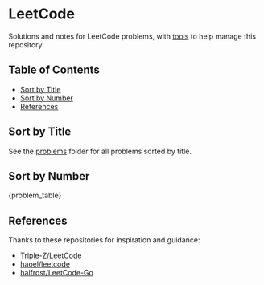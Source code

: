# LeetCode

Solutions and notes for LeetCode problems, with [tools](tools) to help manage this repository.

## Table of Contents

- [Sort by Title](#sort-by-title)
- [Sort by Number](#sort-by-number)
- [References](#references)

## Sort by Title

See the [problems](problems) folder for all problems sorted by title.

## Sort by Number

{problem_table}

## References

Thanks to these repositories for inspiration and guidance:

- [Triple-Z/LeetCode](https://github.com/Triple-Z/LeetCode)
- [haoel/leetcode](https://github.com/haoel/leetcode)
- [halfrost/LeetCode-Go](https://github.com/halfrost/LeetCode-Go)
